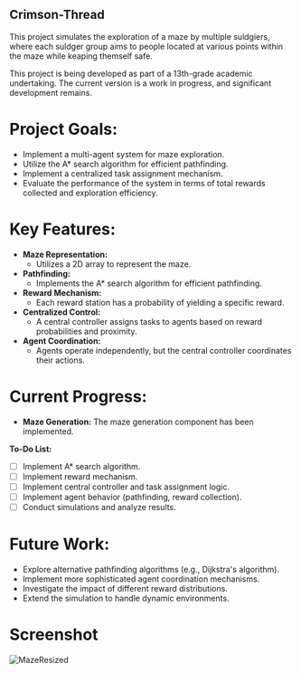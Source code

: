 ## Crimson-Thread

This project simulates the exploration of a maze by multiple suldgiers, where each suldger group aims to people located at various points within the maze while keaping themself safe. 

This project is being developed as part of a 13th-grade academic undertaking. The current version is a work in progress, and significant development remains.

# Project Goals:

* Implement a multi-agent system for maze exploration.
* Utilize the A* search algorithm for efficient pathfinding.
* Implement a centralized task assignment mechanism.
* Evaluate the performance of the system in terms of total rewards collected and exploration efficiency.

# Key Features:

* **Maze Representation:** 
    * Utilizes a 2D array to represent the maze.
* **Pathfinding:** 
    * Implements the A* search algorithm for efficient pathfinding.
* **Reward Mechanism:** 
    * Each reward station has a probability of yielding a specific reward.
* **Centralized Control:** 
    * A central controller assigns tasks to agents based on reward probabilities and proximity.
* **Agent Coordination:** 
    * Agents operate independently, but the central controller coordinates their actions.

# Current Progress:

* **Maze Generation:** The maze generation component has been implemented.

**To-Do List:**

* [ ] Implement A* search algorithm.
* [ ] Implement reward mechanism.
* [ ] Implement central controller and task assignment logic.
* [ ] Implement agent behavior (pathfinding, reward collection).
* [ ] Conduct simulations and analyze results.

# Future Work:

* Explore alternative pathfinding algorithms (e.g., Dijkstra's algorithm).
* Implement more sophisticated agent coordination mechanisms.
* Investigate the impact of different reward distributions.
* Extend the simulation to handle dynamic environments.

# Screenshot

![MazeResized](https://github.com/user-attachments/assets/b4f763be-28fe-47c0-bb6d-e7e3e66a41de)
